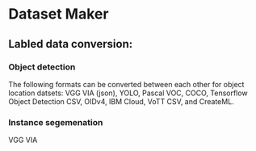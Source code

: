 # Dataset Maker
## Labled data conversion:
### Object detection
The following formats can be converted between each other for object location datsets:
VGG VIA (json), YOLO, Pascal VOC, COCO, Tensorflow Object Detection CSV, OIDv4, IBM Cloud, VoTT CSV, and CreateML.

### Instance segemenation 
VGG VIA
